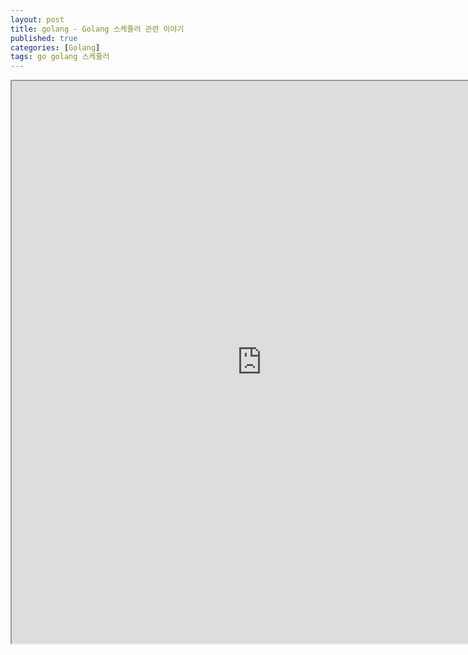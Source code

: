 ```yaml
---
layout: post
title: golang - Golang 스케쥴러 관련 이야기
published: true
categories: [Golang]
tags: go golang 스케쥴러
---
```

<iframe width="800" height="900" src="https://docs.google.com/document/d/e/2PACX-1vRqJ8FwImyF9PALjJKRFMoz3Cd5k4AwDetugWrwwPzEephaAaRAJ-rxEHawBGbp8txPwZ7TErUiPDFj/pub?embedded=true"></iframe>    
  